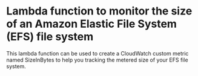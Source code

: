 # Lambda function to monitor the size of an Amazon Elastic File System (EFS) file system

This lambda function can be used to create a CloudWatch custom metric named SizeInBytes to help you tracking the metered size of your EFS file system.
